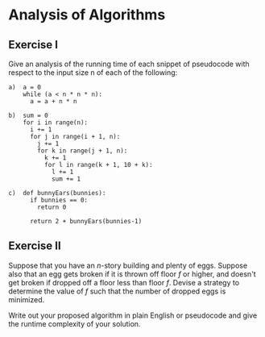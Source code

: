 # Analysis of Algorithms

## Exercise I

Give an analysis of the running time of each snippet of
pseudocode with respect to the input size n of each of the following:

```
a)  a = 0 
    while (a < n * n * n):
      a = a + n * n 
```

```
b)  sum = 0  
    for i in range(n):
      i += 1 
      for j in range(i + 1, n):
        j += 1 
        for k in range(j + 1, n):
          k += 1 
          for l in range(k + 1, 10 + k): 
            l += 1 
            sum += 1 
```

```
c)  def bunnyEars(bunnies):
      if bunnies == 0:
        return 0

      return 2 + bunnyEars(bunnies-1)
```

## Exercise II

Suppose that you have an _n_-story building and plenty of eggs. Suppose also that an egg gets broken if it is thrown off floor _f_ or higher, and doesn't get broken if dropped off a floor less than floor _f_. Devise a strategy to determine the value of _f_ such that the number of dropped eggs is minimized.

Write out your proposed algorithm in plain English or pseudocode and give the runtime complexity of your solution.
